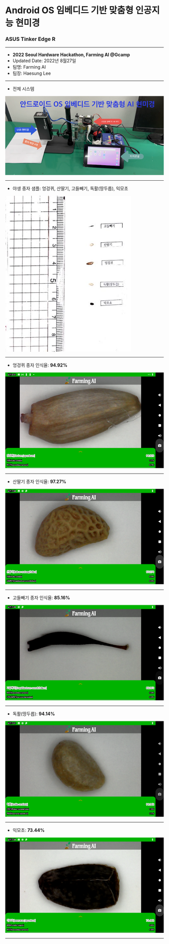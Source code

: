 # Android OS 임베디드 기반 맞춤형 인공지능 현미경
### ASUS Tinker Edge R

***

* <b>2022 Seoul Hardware Hackathon, Farming AI @Gcamp</b>
* Updated Date: 2022년 8월27일 
* 팀명: Farming AI
* 팀장: Haesung Lee

***

* 전체 시스템

![시스템](https://raw.githubusercontent.com/rugfk/AI_Microscope/main/images/0_system.png)

***

* 야생 종자 샘플: 엉겅퀴, 산딸기, 고들빼기, 독활(땅두릅), 익모초 

![wild seed sample](https://raw.githubusercontent.com/rugfk/AI_Microscope/main/images/01_wild_seeds_sample.jpg)


***

* 엉겅퀴 종자 인식율: <b>94.92%</b> 

![view](https://raw.githubusercontent.com/rugfk/AI_Microscope/main/images/sample.png)

***

* 산딸기 종자 인식율: <b>97.27%</b> 

![02](https://raw.githubusercontent.com/rugfk/AI_Microscope/main/images/sample02.png)

***

* 고들빼기 종자 인식율: <b>85.16%</b> 

![03](https://raw.githubusercontent.com/rugfk/AI_Microscope/main/images/sample03.png)

***

* 독활(땅두릅): <b>94.14%</b>

![04](https://raw.githubusercontent.com/rugfk/AI_Microscope/main/images/sample04.png)

***

* 익모초: <b>73.44%</b>

![05](https://raw.githubusercontent.com/rugfk/AI_Microscope/main/images/sample05.png)

***
